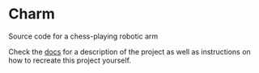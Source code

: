 # Charm
Source code for a chess-playing robotic arm

<!-- Add screenshots of the final 3D model -->
<!-- Add photos of the arm irl -->

Check the [docs](https://hrus.in/charm) for a description of the project
as well as instructions on how to recreate this project yourself.
